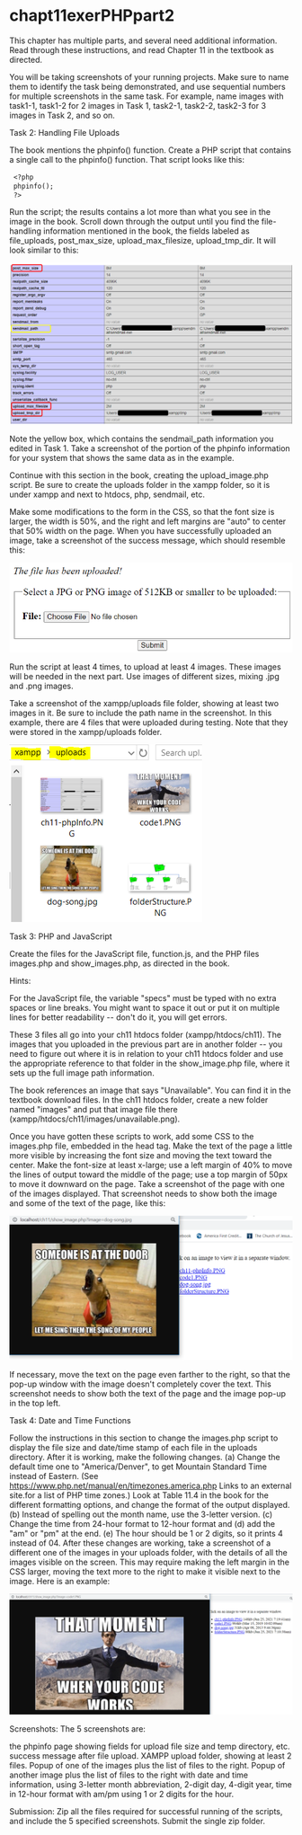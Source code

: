 # chapt11exerPHPpart2

This chapter has multiple parts, and several need additional information. Read through these instructions, and read Chapter 11 in the textbook as directed.

You will be taking screenshots of your running projects. Make sure to name them to identify the task being demonstrated, and use sequential numbers for multiple screenshots in the same task. For example, name images with task1-1, task1-2 for 2 images in Task 1, task2-1, task2-2, task2-3 for 3 images in Task 2, and so on.

 

Task 2: Handling File Uploads

The book mentions the phpinfo() function. Create a PHP script that contains a single call to the phpinfo() function. That script looks like this:

     <?php
     phpinfo();
     ?>

Run the script; the results contains a lot more than what you see in the image in the book. Scroll down through the output until you find the file-handling information mentioned in the book, the fields labeled as file_uploads, post_max_size, upload_max_filesize, upload_tmp_dir. It will look similar to this:

![ch11-phpInfo.PNG](https://github.com/bell-kevin/chapt11exerPHPpart2/blob/main/pictures/ch11-phpInfo.PNG)

Note the yellow box, which contains the sendmail_path information you edited in Task 1. Take a screenshot of the portion of the phpinfo information for your system that shows the same data as in the example.

Continue with this section in the book, creating the upload_image.php script. Be sure to create the uploads folder in the xampp folder, so it is under xampp and next to htdocs, php, sendmail, etc.

Make some modifications to the form in the CSS, so that the font size is larger, the width is 50%, and the right and left margins are "auto" to center that 50% width on the page. When you have successfully uploaded an image, take a screenshot of the success message, which should resemble this:

![ch11-file-success.PNG](https://github.com/bell-kevin/chapt11exerPHPpart2/blob/main/pictures/ch11-file-success.PNG)

Run the script at least 4 times, to upload at least 4 images. These images will be needed in the next part. Use images of different sizes, mixing .jpg and .png images.

Take a screenshot of the xampp/uploads file folder, showing at least two images in it. Be sure to include the path name in the screenshot. In this example, there are 4 files that were uploaded during testing. Note that they were stored in the xampp/uploads folder.

![ch11-file-uploads.PNG](https://github.com/bell-kevin/chapt11exerPHPpart2/blob/main/pictures/ch11-file-uploads.PNG)

Task 3: PHP and JavaScript

Create the files for the JavaScript file, function.js, and the PHP files images.php and show_images.php, as directed in the book.

Hints:

For the JavaScript file, the variable "specs" must be typed with no extra spaces or line breaks. You might want to space it out or put it on multiple lines for better readability -- don't do it, you will get errors.

These 3 files all go into your ch11 htdocs folder (xampp/htdocs/ch11). The images that you uploaded in the previous part are in another folder -- you need to figure out where it is in relation to your ch11 htdocs folder and use the appropriate reference to that folder in the show_image.php file, where it sets up the full image path information.

The book references an image that says "Unavailable". You can find it in the textbook download files. In the ch11 htdocs folder, create a new folder named "images" and put that image file there (xampp/htdocs/ch11/images/unavailable.png).

Once you have gotten these scripts to work, add some CSS to the images.php file, embedded in the head tag. Make the text of the page a little more visible by increasing the font size and moving the text toward the center. Make the font-size at least x-large; use a left margin of 40% to move the lines of output toward the middle of the page; use a top margin of 50px to move it downward on the page. Take a screenshot of the page with one of the images displayed. That screenshot needs to show both the image and some of the text of the page, like this:

![ch11-imagePopup.PNG](https://github.com/bell-kevin/chapt11exerPHPpart2/blob/main/pictures/ch11-imagePopup.PNG)

If necessary, move the text on the page even farther to the right, so that the pop-up window with the image doesn't completely cover the text. This screenshot needs to show both the text of the page and the image pop-up in the top left.

Task 4: Date and Time Functions

Follow the instructions in this section to change the images.php script to display the file size and date/time stamp of each file in the uploads directory. After it is working, make the following changes. (a) Change the default time one to "America/Denver", to get Mountain Standard Time instead of Eastern. (See https://www.php.net/manual/en/timezones.america.php Links to an external site.for a list of PHP time zones.) Look at Table 11.4 in the book for the different formatting options, and change the format of the output displayed. (b) Instead of spelling out the month name, use the 3-letter version. (c) Change the time from 24-hour format to 12-hour format and (d) add the "am" or "pm" at the end. (e) The hour should be 1 or 2 digits, so it prints 4 instead of 04. After these changes are working, take a screenshot of a different one of the images in your uploads folder, with the details of all the images visible on the screen. This may require making the left margin in the CSS larger, moving the text more to the right to make it visible next to the image. Here is an example:

![ch11-datetime.PNG](https://github.com/bell-kevin/chapt11exerPHPpart2/blob/main/pictures/ch11-datetime.PNG)

 

Screenshots: The 5 screenshots are:

the phpinfo page showing fields for upload file size and temp directory, etc.
success message after file upload.
XAMPP upload folder, showing at least 2 files.
Popup of one of the images plus the list of files to the right.
Popup of another image plus the list of files to the right with date and time information, using 3-letter month abbreviation, 2-digit day, 4-digit year, time in 12-hour format with am/pm using 1 or 2 digits for the hour.
 

Submission: Zip all the files required for successful running of the scripts, and include the 5 specified screenshots. Submit the single zip folder.
